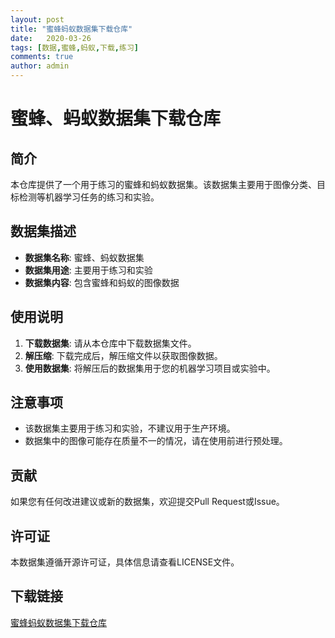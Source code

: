 ```yaml
---
layout: post
title: "蜜蜂蚂蚁数据集下载仓库"
date:   2020-03-26
tags: [数据,蜜蜂,蚂蚁,下载,练习]
comments: true
author: admin
---
```

# 蜜蜂、蚂蚁数据集下载仓库

## 简介

本仓库提供了一个用于练习的蜜蜂和蚂蚁数据集。该数据集主要用于图像分类、目标检测等机器学习任务的练习和实验。

## 数据集描述

- **数据集名称**: 蜜蜂、蚂蚁数据集
- **数据集用途**: 主要用于练习和实验
- **数据集内容**: 包含蜜蜂和蚂蚁的图像数据

## 使用说明

1. **下载数据集**: 请从本仓库中下载数据集文件。
2. **解压缩**: 下载完成后，解压缩文件以获取图像数据。
3. **使用数据集**: 将解压后的数据集用于您的机器学习项目或实验中。

## 注意事项

- 该数据集主要用于练习和实验，不建议用于生产环境。
- 数据集中的图像可能存在质量不一的情况，请在使用前进行预处理。

## 贡献

如果您有任何改进建议或新的数据集，欢迎提交Pull Request或Issue。

## 许可证

本数据集遵循开源许可证，具体信息请查看LICENSE文件。

## 下载链接

[蜜蜂蚂蚁数据集下载仓库](https://pan.quark.cn/s/bba7fa4e3549)
